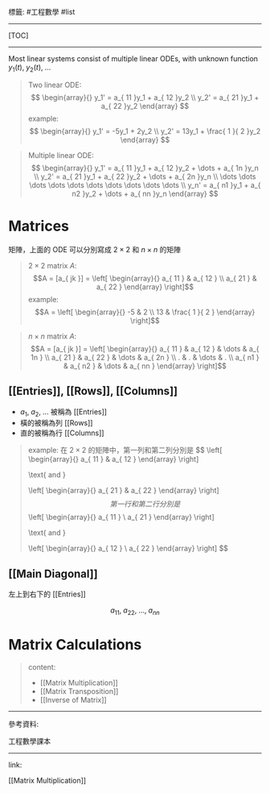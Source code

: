 標籤: #工程數學 #list 

---

[TOC]

---

Most linear systems consist of multiple linear ODEs, with unknown function $y_1( t ),\; y_2( t ),\; \dots$

> Two linear ODE:
> $$
> \begin{array}{}
> y_1' = a_{ 11 }y_1 + a_{ 12 }y_2 \\
> y_2' = a_{ 21 }y_1 + a_{ 22 }y_2
> \end{array}
> $$
> example:
> $$
> \begin{array}{}
> y_1' = -5y_1 + 2y_2 \\
> y_2' = 13y_1 + \frac{ 1 }{ 2 }y_2
> \end{array}
> $$

> Multiple linear ODE:
> $$
> \begin{array}{}
> y_1' = a_{ 11 }y_1 + a_{ 12 }y_2 + \dots + a_{ 1n }y_n \\
> y_2' = a_{ 21 }y_1 + a_{ 22 }y_2 + \dots + a_{ 2n }y_n \\
> \dots \dots \dots \dots \dots \dots \dots \dots \dots \dots \\
> y_n' = a_{ n1 }y_1 + a_{ n2 }y_2 + \dots + a_{ nn }y_n
> \end{array}
> $$

# Matrices

矩陣，上面的 ODE 可以分別寫成 $2 \times 2$ 和 $n \times n$ 的矩陣

> $2 \times 2$ matrix $A$:
> $$A = [a_{ jk }] = 
> \left[ 
> \begin{array}{}
> a_{ 11 } & a_{ 12 } \\
> a_{ 21 } & a_{ 22 }
> \end{array}
> \right]$$
> example:
> $$A = 
> \left[
> \begin{array}{}
> -5 & 2 \\
> 13 & \frac{ 1 }{ 2 }
> \end{array}
> \right]$$

> $n \times n$ matrix $A$:
> $$A = [a_{ jk }] = 
> \left[
> \begin{array}{}
> a_{ 11 } & a_{ 12 } & \dots & a_{ 1n } \\
> a_{ 21 } & a_{ 22 } & \dots & a_{ 2n } \\
> .        & .        & \dots & .        \\
> a_{ n1 } & a_{ n2 } & \dots & a_{ nn }
> \end{array}
> \right]$$

## [[Entries]], [[Rows]], [[Columns]]

- $a_1, \; a_2, \; \dots$ 被稱為 [[Entries]]
- 橫的被稱為列 [[Rows]]
- 直的被稱為行 [[Columns]]

> example:
> 在 $2 \times 2$ 的矩陣中，第一列和第二列分別是
> $$
> \left[
> \begin{array}{}
> a_{ 11 } & a_{ 12 }
> \end{array}
> \right]
> 
> \text{ and }
> 
> \left[
> \begin{array}{}
> a_{ 21 } & a_{ 22 }
> \end{array}
> \right]
> $$
> 第一行和第二行分別是
> $$
> \left[
> \begin{array}{}
> a_{ 11 } \\
> a_{ 21 }
> \end{array}
> \right]
> 
> \text{ and }
> 
> \left[
> \begin{array}{}
> a_{ 12 } \\
> a_{ 22 }
> \end{array}
> \right]
> $$

## [[Main Diagonal]]

左上到右下的 [[Entries]]

$$a_{ 11 }, \; a_{ 22 }, \; \dots , \; a_{ nn }$$

# Matrix Calculations

> content:
> - [[Matrix Multiplication]]
> - [[Matrix Transposition]]
> - [[Inverse of Matrix]]

---

參考資料:

工程數學課本

---

link:

[[Matrix Multiplication]]